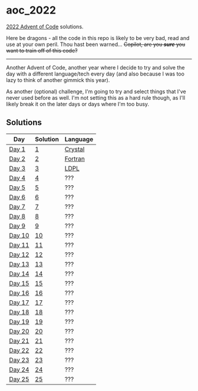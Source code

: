 # aoc_2022

[2022 Advent of Code](https://adventofcode.com/2022) solutions.

Here be dragons - all the code in this repo is likely to be very bad, read and use at your own peril. Thou hast
been warned... ~~Copilot, are you _**sure**_ you want to train off of this code?~~

---

Another Advent of Code, another year where I decide to try and solve the day with a different language/tech every day
(and also because I was too lazy to think of another gimmick this year).

As another (optional) challenge, I'm going to try and select things that I've never used before as well. I'm not
setting this as a hard rule though, as I'll likely break it on the later days or days where I'm too busy.

## Solutions

| **Day**                                        | **Solution**   | **Language**                            |
| ---------------------------------------------- | -------------- | --------------------------------------- |
| [Day 1](https://adventofcode.com/2022/day/1)   | [1](./day_01)  | [Crystal](https://crystal-lang.org/)    |
| [Day 2](https://adventofcode.com/2022/day/2)   | [2](./day_02)  | [Fortran](https://fortran-lang.org/en/) |
| [Day 3](https://adventofcode.com/2022/day/3)   | [3](./day_03)  | [LDPL](https://www.ldpl-lang.org/)      |
| [Day 4](https://adventofcode.com/2022/day/4)   | [4](./day_04)  | ???                                     |
| [Day 5](https://adventofcode.com/2022/day/5)   | [5](./day_05)  | ???                                     |
| [Day 6](https://adventofcode.com/2022/day/6)   | [6](./day_06)  | ???                                     |
| [Day 7](https://adventofcode.com/2022/day/7)   | [7](./day_07)  | ???                                     |
| [Day 8](https://adventofcode.com/2022/day/8)   | [8](./day_08)  | ???                                     |
| [Day 9](https://adventofcode.com/2022/day/9)   | [9](./day_09)  | ???                                     |
| [Day 10](https://adventofcode.com/2022/day/10) | [10](./day_10) | ???                                     |
| [Day 11](https://adventofcode.com/2022/day/11) | [11](./day_11) | ???                                     |
| [Day 12](https://adventofcode.com/2022/day/12) | [12](./day_12) | ???                                     |
| [Day 13](https://adventofcode.com/2022/day/13) | [13](./day_13) | ???                                     |
| [Day 14](https://adventofcode.com/2022/day/14) | [14](./day_14) | ???                                     |
| [Day 15](https://adventofcode.com/2022/day/15) | [15](./day_15) | ???                                     |
| [Day 16](https://adventofcode.com/2022/day/16) | [16](./day_16) | ???                                     |
| [Day 17](https://adventofcode.com/2022/day/17) | [17](./day_17) | ???                                     |
| [Day 18](https://adventofcode.com/2022/day/18) | [18](./day_18) | ???                                     |
| [Day 19](https://adventofcode.com/2022/day/19) | [19](./day_19) | ???                                     |
| [Day 20](https://adventofcode.com/2022/day/20) | [20](./day_20) | ???                                     |
| [Day 21](https://adventofcode.com/2022/day/21) | [21](./day_21) | ???                                     |
| [Day 22](https://adventofcode.com/2022/day/22) | [22](./day_22) | ???                                     |
| [Day 23](https://adventofcode.com/2022/day/23) | [23](./day_23) | ???                                     |
| [Day 24](https://adventofcode.com/2022/day/24) | [24](./day_24) | ???                                     |
| [Day 25](https://adventofcode.com/2022/day/25) | [25](./day_25) | ???                                     |
